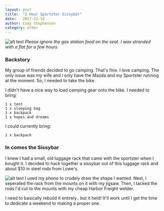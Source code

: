 ```yaml
---
layout: post
title:  "2 Hour Sportster Sissybar"
date:   2017-12-10
author: Cody Stephenson
category: other
---
```

![alt text]({{site.baseurl}}/img/blog_images/sissybar.png "worst sissybar ever")
*Please ignore the gas station food on the seat. I was stranded with a flat for a few hours*

### Backstory
My group of friends decided to go camping. That's fine. I love camping. The only issue was my wife and I only have the Mazda and my Sportster running at the moment. So, I needed to take the bike.

I didn't have a nice way to load camping gear onto the bike. I needed to bring:

```
1 x tent
1 x sleeping bag
1 x backpack
1 x hopes and dreams
```

I could currently bring:

```
1 x backpack
```

### In comes the Sissybar
I knew I had a small, old luggage rack that came with the sportster when I bought it. I decided to hack together a sissybar out of this luggage rack and about $10 in steel rods from Lowe's.


![alt text]({{site.baseurl}}/img/blog_images/drawn_sissybar.png "caveman drawing")
I used my phone to crudely draw the shape I wanted. Next, I seperated the rack from the mounts on it with my jigsaw. Then, I tacked the rods I'd cut to the mounts with my cheap Harbor Freight welder.

I need to basically rebuild it entirely.. but it held! It'll work until I get the time to dedicate a weekend to making a proper one.
